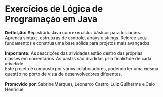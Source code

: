 
<h1>Exercícios de Lógica de Programação em Java</h1> 
<b>Definição:</b> Repositório Java com exercícios básicos para iniciantes. Aprenda sintaxe, estruturas de controle, arrays e strings. Reforce seus fundamentos e construa uma base sólida para projetos mais avançados.
<br>
<br>
<b>Importante:</b>
As descrições das atividades estão dentro das próprias classes em comentários. As pastas são divididas pela finalidade de cada atividade. 
<br>
Este projeto é composto por vários colaboradores, podendo ter uma mesma questão no ponto de vista de desenvolvedores diferentes. 
<br>
<br>
<b>Promovido por:</b> Sabrine Marques, Leonardo Castro, Luiz Guilherme e Caio Henrique
